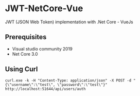 # JWT-NetCore-Vue
JWT (JSON Web Token) implementation with .Net Core - VueJs

## Prerequisites
- Visual studio community 2019
- Net Core 3.0

## Using Curl
`curl.exe -k -H "Content-Type: application/json" -X POST -d "{\"username\":\"test\", \"password\":\"test\"}" http://localhost:51644/api/users/auth`
